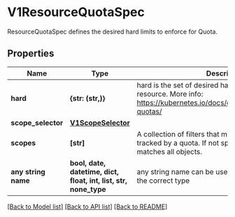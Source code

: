 # V1ResourceQuotaSpec

ResourceQuotaSpec defines the desired hard limits to enforce for Quota.

## Properties
Name | Type | Description | Notes
------------ | ------------- | ------------- | -------------
**hard** | **{str: (str,)}** | hard is the set of desired hard limits for each named resource. More info: https://kubernetes.io/docs/concepts/policy/resource-quotas/ | [optional] 
**scope_selector** | [**V1ScopeSelector**](V1ScopeSelector.md) |  | [optional] 
**scopes** | **[str]** | A collection of filters that must match each object tracked by a quota. If not specified, the quota matches all objects. | [optional] 
**any string name** | **bool, date, datetime, dict, float, int, list, str, none_type** | any string name can be used but the value must be the correct type | [optional]

[[Back to Model list]](../README.md#documentation-for-models) [[Back to API list]](../README.md#documentation-for-api-endpoints) [[Back to README]](../README.md)


